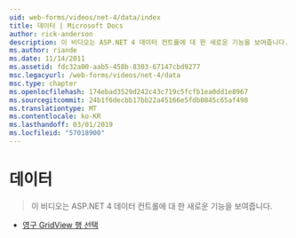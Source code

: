 ```yaml
---
uid: web-forms/videos/net-4/data/index
title: 데이터 | Microsoft Docs
author: rick-anderson
description: 이 비디오는 ASP.NET 4 데이터 컨트롤에 대 한 새로운 기능을 보여줍니다.
ms.author: riande
ms.date: 11/14/2011
ms.assetid: fdc32a00-aab5-458b-8303-67147cbd9277
msc.legacyurl: /web-forms/videos/net-4/data
msc.type: chapter
ms.openlocfilehash: 174ebad3529d242c43c719c5fcfb1ea0dd1e8967
ms.sourcegitcommit: 24b1f6decbb17bb22a45166e5fdb0845c65af498
ms.translationtype: MT
ms.contentlocale: ko-KR
ms.lasthandoff: 03/01/2019
ms.locfileid: "57018900"
---
```

<a name="data"></a>데이터
====================
> 이 비디오는 ASP.NET 4 데이터 컨트롤에 대 한 새로운 기능을 보여줍니다.


- [영구 GridView 행 선택](aspnet-4-quick-hit-persistent-gridview-row-selection.md)

